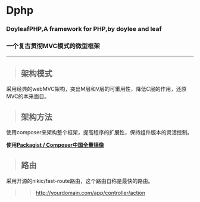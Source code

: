 # Dphp
### **DoyleafPHP,A framework for PHP,by doylee and leaf**
### **一个复古贯彻MVC模式的微型框架**
---
> ## 架构模式
采用经典的webMVC架构，突出M层和V层的可重用性，降低C层的作用，还原MVC的本来面目。
> ## 架构方法
使用composer来架构整个框架，提高程序的扩展性，保持组件版本的灵活控制。

**使用[Packagist / Composer中国全量镜像](https://packagist.phpcomposer.com)**
> ## 路由
采用开源的nikic/fast-route路由，这个路由自称是最快的路由。
> > http://yourdomain.com/app/controller/action
